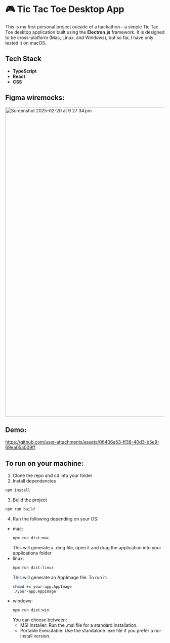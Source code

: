 # 🎮 Tic Tac Toe Desktop App

This is my first personal project outside of a hackathon—a simple Tic Tac Toe desktop application built using the **Electron.js** framework. It is designed to be cross-platform (Mac, Linux, and Windows), but so far, I have only tested it on macOS.

##  Tech Stack
- **TypeScript**  
- **React**  
- **CSS**  

##  Figma wiremocks:
<img width="978" alt="Screenshot 2025-02-20 at 9 27 34 pm" src="https://github.com/user-attachments/assets/c78642ef-5ceb-4dbe-a02e-6eb7655e075c" />

##  Demo:


https://github.com/user-attachments/assets/06406a53-ff38-40d3-b5e9-69ea05a009ff


## To run on your machine:
1. Clone the repo and cd into your folder
2. Install dependencies
```sh
npm install
```
3. Build the project
```sh
npm run build
```
4. Run the following depending on your OS:
- mac:
  ```sh
  npm run dist:mac
  ```
  This will generate a .dmg file, open it and drag the application into your applications folder
- linux:
  ```sh
  npm run dist:linux
  ```
  This will generate an AppImage file. To run it:
  ```sh
  chmod +x your-app.AppImage
  ./your-app.AppImage
  ```
- windows:
  ```sh
  npm run dist:win
  ```
  You can choose between:
  - MSI Installer: Run the .msi file for a standard installation.
  - Portable Executable: Use the standalone .exe file if you prefer a no-install version.
